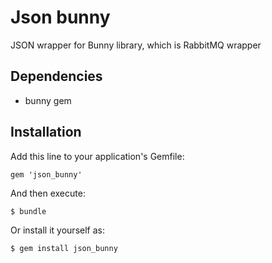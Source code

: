 # Json bunny

JSON wrapper for Bunny library, which is RabbitMQ wrapper

## Dependencies

* bunny gem

## Installation

Add this line to your application's Gemfile:

    gem 'json_bunny'

And then execute:

    $ bundle

Or install it yourself as:

    $ gem install json_bunny
